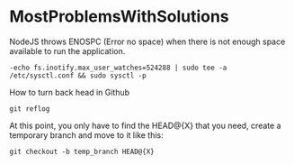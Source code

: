 # MostProblemsWithSolutions
NodeJS throws ENOSPC (Error no space) when there is not enough space available to run the application.
  
	-echo fs.inotify.max_user_watches=524288 | sudo tee -a /etc/sysctl.conf && sudo sysctl -p
How to turn back head in Github
  
	git reflog
  At this point, you only have to find the HEAD@{X} that you need, create a temporary branch and move to it like this:
  
	git checkout -b temp_branch HEAD@{X}
  
